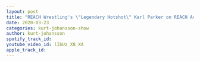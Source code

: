 ```yaml
---
layout: post
title: "REACH Wrestling's \"Legendary Hotshot\" Karl Parker on REACH Academy, creative digital promos & more"
date: 2020-03-23
categories: kurt-johansson-show
author: kurt-johansson
spotify_track_id: 
youtube_video_id: lIbUz_X8_XA
apple_track_id: 
---
```

